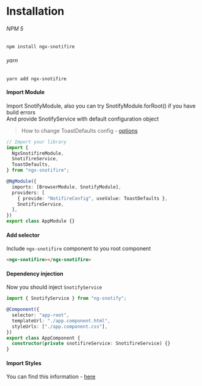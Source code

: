 # Installation

###### NPM 5

`npm install ngx-snotifire`

###### yarn

`yarn add ngx-snotifire`

#### Import Module

Import SnotifyModule, also you can try SnotifyModule.forRoot() if you have build errors  
And provide SnotifyService with default configuration object

> How to change ToastDefaults config - [options](api/snotify.md#setdefaults)

```typescript
// Import your library
import {
  NgxSnotifireModule,
  SnotifireService,
  ToastDefaults,
} from "ngx-snotifire";

@NgModule({
  imports: [BrowserModule, SnotifyModule],
  providers: [
    { provide: "NotifireConfig", useValue: ToastDefaults },
    SnotifireService,
  ],
})
export class AppModule {}
```

#### Add selector

Include `ngx-snotifire` component to you root component

```html
<ngx-snotifire></ngx-snotifire>
```

#### Dependency injection

Now you should inject `SnotifyService`

```typescript
import { SnotifyService } from "ng-snotify";

@Component({
  selector: "app-root",
  templateUrl: "./app.component.html",
  styleUrls: ["./app.component.css"],
})
export class AppComponent {
  constructor(private snotifireService: SnotifireService) {}
}
```

#### Import Styles

You can find this information - [here](essentials/styling.md)
